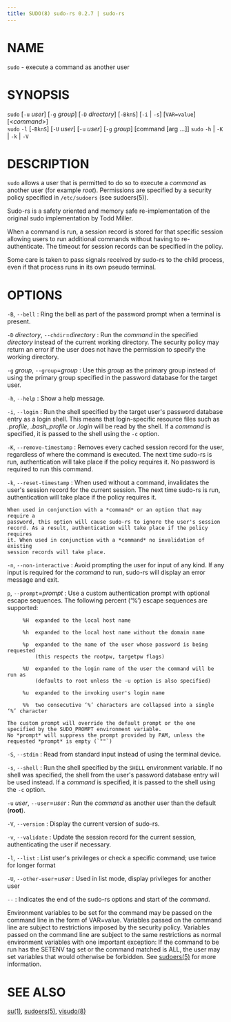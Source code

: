 ```yaml
---
title: SUDO(8) sudo-rs 0.2.7 | sudo-rs
---
```


# NAME

`sudo` - execute a command as another user

# SYNOPSIS

`sudo` [`-u` *user*] [`-g` *group*] [`-D` *directory*] [`-BknS`] [`-i` | `-s`] [`VAR=value`] [<*command*>] \
`sudo` `-l` [`-BknS`] [`-U` *user*] [`-u` *user*]  [`-g` *group*] [command [arg ...]]
`sudo` `-h` | `-K` | `-k` | `-V`

# DESCRIPTION

`sudo` allows a user that is permitted to do so to execute a *command* as
another user (for example *root*). Permissions are specified by a security
policy specified in `/etc/sudoers` (see sudoers(5)).

Sudo-rs is a safety oriented and memory safe re-implementation of the original
sudo implementation by Todd Miller.

When a command is run, a session record is stored for that specific session
allowing users to run additional commands without having to re-authenticate. The
timeout for session records can be specified in the policy.

Some care is taken to pass signals received by sudo-rs to the child process,
even if that process runs in its own pseudo terminal.

# OPTIONS

`-B`, `--bell`
: Ring the bell as part of the password prompt when a terminal is present.

`-D` *directory*, `--chdir`=*directory*
:   Run the *command* in the specified *directory* instead of the current
    working directory. The security policy may return an error if the user does
    not have the permission to specify the working directory.

`-g` *group*, `--group`=*group*
:   Use this *group* as the primary group instead of using the primary group
    specified in the password database for the target user.

`-h`, `--help`
:   Show a help message.

`-i`, `--login`
:   Run the shell specified by the target user's password database entry as a
    login shell. This means that login-specific resource files such as
    *.profile*, *.bash_profile* or *.login* will be read by the shell. If a
    *command* is specified, it is passed to the shell using the `-c` option.

`-K`, `--remove-timestamp`
:   Removes every cached session record for the user, regardless of where the
    command is executed. The next time sudo-rs is run, authentication will take
    place if the policy requires it. No password is required to run this
    command.

`-k`, `--reset-timestamp`
:   When used without a command, invalidates the user's session record for
    the current session. The next time sudo-rs is run, authentication will take
    place if the policy requires it.

    When used in conjunction with a *command* or an option that may require a
    password, this option will cause sudo-rs to ignore the user's session
    record. As a result, authentication will take place if the policy requires
    it. When used in conjunction with a *command* no invalidation of existing
    session records will take place.

`-n`, `--non-interactive`
:   Avoid prompting the user for input of any kind. If any input is required for
    the *command* to run, sudo-rs will display an error message and exit.

`p`, `--prompt`=*prompt*
:   Use a custom authentication prompt with optional escape sequences. The
    following percent (‘%’) escape sequences are supported:

         %H  expanded to the local host name

         %h  expanded to the local host name without the domain name

         %p  expanded to the name of the user whose password is being requested
             (this respects the rootpw, targetpw flags)

         %U  expanded to the login name of the user the command will be run as
             (defaults to root unless the -u option is also specified)

         %u  expanded to the invoking user's login name

         %%  two consecutive ‘%’ characters are collapsed into a single ‘%’ character

    The custom prompt will override the default prompt or the one specified by the SUDO_PROMPT environment variable.
    No *prompt* will suppress the prompt provided by PAM, unless the requested *prompt* is empty (`""`)

`-S`, `--stdin`
:   Read from standard input instead of using the terminal device.

`-s`, `--shell`
:   Run the shell specified by the `SHELL` environment variable. If no shell
    was specified, the shell from the user's password database entry will be
    used instead. If a *command* is specified, it is passed to the shell using the `-c` option.

`-u` *user*, `--user`=*user*
:   Run the *command* as another user than the default (**root**).

`-V`, `--version`
:   Display the current version of sudo-rs.

`-v`, `--validate`
:   Update the session record for the current session, authenticating the user
    if necessary.

`-l`, `--list`
:   List user's privileges or check a specific command; use twice for longer format

`-U`, `--other-user`=*user*
:   Used in list mode, display privileges for another user


`--`
:   Indicates the end of the sudo-rs options and start of the *command*.

Environment variables to be set for the command may be passed on the command line in the form of VAR=value. Variables passed on the command line are subject to restrictions imposed by the security policy.
Variables passed on the command line are subject to the same restrictions as normal environment variables with one important exception: If the command to be run has the SETENV tag set or the command matched is ALL,
the user may set variables that would otherwise be forbidden. See [sudoers(5)](sudoers.5.md) for more information.

# SEE ALSO

[su(1)](su.1.md), [sudoers(5)](sudoers.5.md), [visudo(8)](visudo.8.md)
